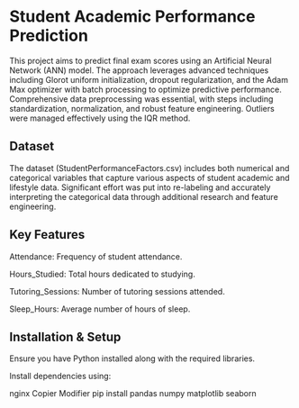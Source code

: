 # Student Academic Performance Prediction

This project aims to predict final exam scores using an Artificial Neural Network (ANN) model. The approach leverages advanced techniques including Glorot uniform initialization, dropout regularization, and the Adam Max optimizer with batch processing to optimize predictive performance. Comprehensive data preprocessing was essential, with steps including standardization, normalization, and robust feature engineering. Outliers were managed effectively using the IQR method.

## Dataset
The dataset (StudentPerformanceFactors.csv) includes both numerical and categorical variables that capture various aspects of student academic and lifestyle data. Significant effort was put into re-labeling and accurately interpreting the categorical data through additional research and feature engineering.

## Key Features

Attendance: Frequency of student attendance.

Hours_Studied: Total hours dedicated to studying.

Tutoring_Sessions: Number of tutoring sessions attended.

Sleep_Hours: Average number of hours of sleep.

## Installation & Setup

Ensure you have Python installed along with the required libraries.

Install dependencies using:

nginx
Copier
Modifier
pip install pandas numpy matplotlib seaborn
